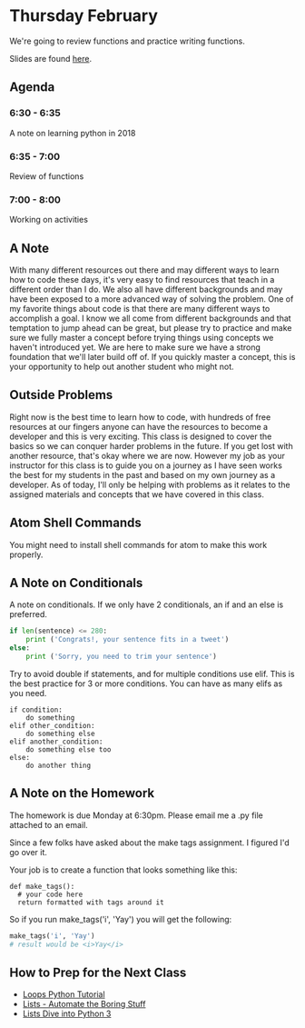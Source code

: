 # Thursday February
We're going to review functions and practice writing functions.

Slides are found [here](http://jessicagarson.com/NYU-Intro-to-Python-Feb-22/#/).

## Agenda
### 6:30 - 6:35
A note on learning python in 2018
### 6:35 - 7:00
Review of functions
### 7:00 - 8:00
Working on activities

## A Note
With many different resources out there and may different ways to learn how to code these days, it's very easy to find resources that teach in a different order than I do. We also all have different backgrounds and may have been exposed to a more advanced way of solving the problem. One of my favorite things about code is that there are many different ways to accomplish a goal. I know we all come from different backgrounds and that temptation to jump ahead can be great, but please try to practice and make sure we fully master a concept before trying things using concepts we haven't introduced yet. We are here to make sure we have a strong foundation that we'll later build off of. If you quickly master a concept, this is your opportunity to help out another student who might not.

## Outside Problems
Right now is the best time to learn how to code, with hundreds of free resources at our fingers anyone can have the resources to become a developer and this is very exciting. This class is designed to cover the basics so we can conquer harder problems in the future. If you get lost with another resource, that's okay where we are now. However my job as your instructor for this class is to guide you on a journey as I have seen works the best for my students in the past and based on my own journey as a developer. As of today, I'll only be helping with problems as it relates to the assigned materials and concepts that we have covered in this class.

## Atom Shell Commands
You might need to install shell commands for atom to make this work properly.

## A Note on Conditionals
A note on conditionals. If we only have 2 conditionals, an if and an else is preferred.

```python
if len(sentence) <= 280:                               
    print ('Congrats!, your sentence fits in a tweet')
else:
    print ('Sorry, you need to trim your sentence')
```

Try to avoid double if statements, and for multiple conditions use elif. This is the best practice for 3 or more conditions. You can have as many elifs as you need.

```
if condition:
    do something
elif other_condition:
    do something else
elif another_condition:
    do something else too
else:
    do another thing
```

## A Note on the Homework
The homework is due Monday at 6:30pm. Please email me a .py file attached to an email.

Since a few folks have asked about the make tags assignment. I figured I'd go over it.

Your job is to create a function that looks something like this:
```
def make_tags():
  # your code here
  return formatted with tags around it
```

So if you run make_tags('i', 'Yay') you will get the following:
```python
make_tags('i', 'Yay')
# result would be <i>Yay</i>
```

## How to Prep for the Next Class
- [Loops Python Tutorial](https://www.datacamp.com/community/tutorials/loops-python-tutorial)
- [Lists - Automate the Boring Stuff](https://automatetheboringstuff.com/chapter4/)
- [Lists Dive into Python 3](http://www.diveintopython3.net/native-datatypes.html#lists)

